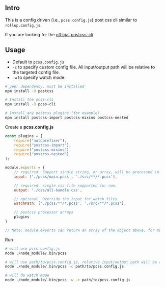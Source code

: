 ## Intro

This is a config driven (i.e., `pcss.config.js`) post css cli similar to `rollup.config.js`. 

If you are looking for the [official postcss-cli](https://www.npmjs.com/package/postcss-cli)

## Usage

- Default to `pcss.config.js`
- `-c` to specify custom config file. All input/output path will be relative to the targeted config file. 
- `-w` to specify watch mode. 


```sh
# peer dependency, must be installed
npm install -D postcss 

# Install the pcss-cli
npm install -D pcss-cli

# Install any postcss plugins (for example)
npm install postcss-import postcss-mixins postcss-nested
```

Create a **pcss.config.js**


```js
const plugins = [
	require("autoprefixer"),
	require("postcss-import"),
	require("postcss-mixins"),
	require("postcss-nested")
];

module.exports = {
	// required. Support single string, or array, will be processed in order
	input: ['./pcss/main.pcss', './src/**/*.pcss'], 

	// required. single css file supported for now. 
	output: './css/all-bundle.css',

	// optional. Override the input for watch files
	watchPath: ['./pcss/**/*.pcss', './src/**/*.pcss'],

	// postcss processor arrays
	plugins
}

// Note: module.exports can return an array of the object above, for multiple processing units.
```

Run

```sh
# will use pcss.config.js
node ./node_module/.bin/pcss

# will use path/to/pcss.config.js, relative input/output path will be relative to path/to/
node ./node_module/.bin/pcss -c path/to/pcss.config.js

# will do watch mode
node ./node_module/.bin/pcss -w -c path/to/pcss.config.js
```